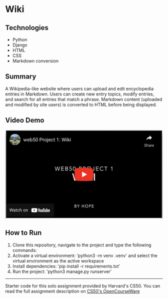 # Wiki

## Technologies
* Python
* Django
* HTML
* CSS
* Markdown conversion

## Summary
A Wikipedia-like website where users can upload and edit encyclopedia entries in Markdown. Users can create new entry topics, modify entries, and search for all entries that match a phrase. Markdown content (uploaded and modified by site users) is converted to HTML before being displayed.

## Video Demo

<a href="https://youtu.be/BiYfpEJ-KiY">
<img src="vid.png" alt="video demo" width="600px">
</a>

## How to Run
1. Clone this repository, navigate to the project and type the following commands:
2. Activate a virtual environment: 'python3 -m venv .venv' and select the virtual environment as the active workspace
3. Install dependencies: 'pip install -r requirements.txt'
4. Run the project: 'python3 manage.py runserver'

---

Starter code for this solo assignment provided by Harvard's CS50. You can read the full assignment description on [CS50's OpenCourseWare](https://cs50.harvard.edu/web/2020/projects/1/wiki/)